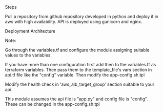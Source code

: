 Steps


Pull a repository from github repository developed in python and deploy 
it in aws with high availability.
API is deployed using gunicorn and nginx.


Deployment Architecture


			
			
Note: 

Go through the variables.tf and configure the module assigning suitable values to the variables.


If you have more than one configuration first add then to the variables.tf as terraform variables.
Then pass them to the template_file's vars section in api.tf file like the "config" variable.
Then modify the app-config.sh.tpl


Modify the health check in 'aws_alb_target_group' section suitable to your api.

This module assumes the api file is "app.py" and config file is "config".
These can be changed in the app-config.sh.tpl


